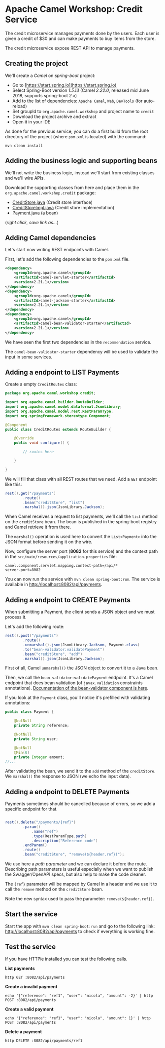 # Apache Camel Workshop: Credit Service

The credit microservice manages payments done by the users.
Each user is given a credit of $30 and can make payments to buy items from the store.

The credit microservice expose REST API to manage payments. 


## Creating the project

We'll create a *Camel* on *spring-boot* project:

- Go to [https://start.spring.io](https://start.spring.io)
- Select Spring-Boot version *1.5.13* (Camel *2.22.0*, released mid June 2018, supports spring-boot *2.x*)
- Add to the list of dependencies: `Apache Camel`, `Web`, `DevTools` (for auto-reload)  
- Set groupId to `org.apache.camel.workshop` and project name to `credit`
- Download the project archive and extract
- Open it in your IDE

As done for the previous service, you can do a first build from the root directory of the project (where `pom.xml` is located) with the command:

```
mvn clean install
```

## Adding the business logic and supporting beans

We'll not write the business logic, instead we'll start from existing classes and we'll wire APIs.

Download the supporting classes from here and place them in the `org.apache.camel.workshop.credit` package:

- [CreditStore.java](https://raw.githubusercontent.com/nicolaferraro/camel-workshop/master/app/credit/src/main/java/org/apache/camel/workshop/credit/CreditStore.java) (Credit store interface)
- [CreditStoreImpl.java](https://raw.githubusercontent.com/nicolaferraro/camel-workshop/master/app/credit/src/main/java/org/apache/camel/workshop/credit/CreditStoreImpl.java) (Credit store implementation)
- [Payment.java](https://raw.githubusercontent.com/nicolaferraro/camel-workshop/master/app/credit/src/main/java/org/apache/camel/workshop/credit/Payment.java) (a bean)

(*right click, save link as...*)

## Adding Camel dependencies

Let's start now writing REST endpoints with Camel.

First, let's add the following dependencies to the `pom.xml` file.

```xml
<dependency>
    <groupId>org.apache.camel</groupId>
    <artifactId>camel-servlet-starter</artifactId>
    <version>2.21.1</version>
</dependency>
<dependency>
    <groupId>org.apache.camel</groupId>
    <artifactId>camel-jackson-starter</artifactId>
    <version>2.21.1</version>
</dependency>
<dependency>
    <groupId>org.apache.camel</groupId>
    <artifactId>camel-bean-validator-starter</artifactId>
    <version>2.21.1</version>
</dependency>
```

We have seen the first two dependencies in the `recommendation` service. 

The `camel-bean-validator-starter` dependency will be used to validate the input in some services. 

## Adding a endpoint to LIST Payments

Create a empty `CreditRoutes` class:

```java
package org.apache.camel.workshop.credit;

import org.apache.camel.builder.RouteBuilder;
import org.apache.camel.model.dataformat.JsonLibrary;
import org.apache.camel.model.rest.RestParamType;
import org.springframework.stereotype.Component;

@Component
public class CreditRoutes extends RouteBuilder {

	@Override
	public void configure() {

		// routes here

	}

}
```

We will fill that class with all REST routes that we need.
Add a `GET` endpoint like this:

```java
rest().get("/payments")
        .route()
        .bean("creditStore", "list")
        .marshal().json(JsonLibrary.Jackson);
```

When Camel receives a request to list payments, we'll call the `list` method on the `creditStore` bean.
The bean is published in the spring-boot registry and Camel retrieve it from there.

The `marshal()` operation is used here to convert the `List<Payment>` into the JSON format before sending it on the wire.

Now, configure the server port (**8082** for this service) and the context path in the `src/main/resources/application.properties` file:

```properties
camel.component.servlet.mapping.context-path=/api/*
server.port=8082
```

You can now run the service with `mvn clean spring-boot:run`.
The service is available in [http://localhost:8082/api/payments](http://localhost:8082/api/payments).

## Adding a endpoint to CREATE Payments

When submitting a Payment, the client sends a JSON object and we must process it.

Let's add the following route:

```java
rest().post("/payments")
        .route()
        .unmarshal().json(JsonLibrary.Jackson, Payment.class)
        .to("bean-validator:validatePayment")
        .bean("creditStore", "add")
        .marshal().json(JsonLibrary.Jackson);

```

First of all, Camel `unmarshal()` the JSON object to convert it to a Java bean.

Then, we call the `bean-validator:validatePayment` endpoint. It's a Camel endpoint that 
does bean validation (of `javax.validation` constraints annotations). [Documentation of the 
bean-validator component is here](https://github.com/apache/camel/blob/master/components/camel-bean-validator/src/main/docs/bean-validator-component.adoc).

If you look at the `Payment` class, you'll notice it's prefilled with validating annotations:

```java
public class Payment {

    @NotNull
    private String reference;

    @NotNull
    private String user;

    @NotNull
    @Min(0)
    private Integer amount;
//...
```

After validating the bean, we send it to the `add` method of the `creditStore`.
We `marshal()` the response to JSON (we echo the input data).

## Adding a endpoint to DELETE Payments

Payments sometimes should be cancelled because of errors, so we add a specific endpoint for that.

```java

rest().delete("/payments/{ref}")
        .param()
            .name("ref")
            .type(RestParamType.path)
            .description("Reference code")
        .endParam()
        .route()
        .bean("creditStore", "remove(${header.ref})");
```

We use here a *path parameter* and we can declare it before the route.
Describing path parameters is useful especially when we want to publish the Swagger/OpenAPI specs,
but also help to make the code cleaner.

The `{ref}` parameter will be mapped by Camel in a header and we use it to call the `remove` method on the `creditStore` bean.

Note the new syntax used to pass the parameter: `remove(${header.ref})`.


## Start the service

Start the app with `mvn clean spring-boot:run` and go to the following link: [http://localhost:8082/api/payments](http://localhost:8082/api/payments)
to check if everything is working fine.


## Test the service

If you have HTTPie installed you can test the following calls.

**List payments**
```
http GET :8082/api/payments
```

**Create a invalid payment**
```
echo '{"reference": "ref1", "user": "nicola", "amount": -2}' | http POST :8082/api/payments
```

**Create a valid payment**
```
echo '{"reference": "ref1", "user": "nicola", "amount": 1}' | http POST :8082/api/payments
```

**Delete a payment**
```
http DELETE :8082/api/payments/ref1
```

